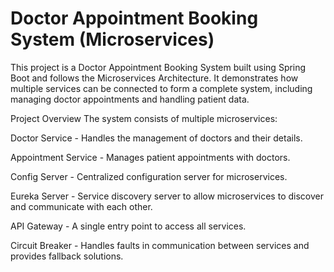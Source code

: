 # Doctor Appointment Booking System (Microservices)
This project is a Doctor Appointment Booking System built using Spring Boot and follows the Microservices Architecture. It demonstrates how multiple services can be connected to form a complete system, including managing doctor appointments and handling patient data.

Project Overview
The system consists of multiple microservices:

Doctor Service - Handles the management of doctors and their details.

Appointment Service - Manages patient appointments with doctors.

Config Server - Centralized configuration server for microservices.

Eureka Server - Service discovery server to allow microservices to discover and communicate with each other.

API Gateway - A single entry point to access all services.

Circuit Breaker - Handles faults in communication between services and provides fallback solutions.
